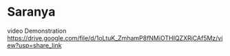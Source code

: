 # Saranya
video Demonstration https://drive.google.com/file/d/1oLtuK_ZmhamP8fNMiOTHIQZXRjCAf5Mz/view?usp=share_link
